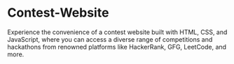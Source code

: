 # Contest-Website
Experience the convenience of a contest website built with HTML, CSS, and JavaScript, where you can access a diverse range of competitions and hackathons from renowned platforms like HackerRank, GFG, LeetCode, and more.
